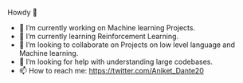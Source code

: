 Howdy 👋

- 🔭 I’m currently working on Machine learning Projects.
- 🌱 I’m currently learning Reinforcement Learning.
- 👯 I’m looking to collaborate on Projects on low level language and Machine learning.
- 🤔 I’m looking for help with understanding large codebases.
- 📫 How to reach me: https://twitter.com/Aniket_Dante20

